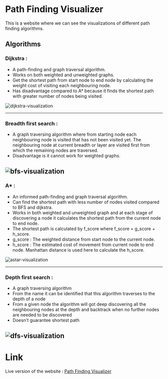 # Path Finding Visualizer
This is a website where we can see the visualizations of different path finding algorithms.

## Algorithms

### Dijkstra :
  - A path-finding and graph traversal algorithm.
  - Works on both weighted and unweighted graphs.
  - Get the shortest path from start node to end node by calculating the weight cost of visiting each neighbouring node.
  - Has disadvantage compared to A* because it finds the shortest path with greater number of nodes being visited.

![dijkstra-visualization](https://i.ibb.co/VH7MjQ0/dijkstra.png)

---
### Breadth first search :
  - A graph traversing algorithm where from starting node each neighbouring node is visited that has not been visited yet. The neighbouring node at current breadth or layer are      visited first from which the remaining nodes are traversed.
  - Disadvantage is it cannot work for weighted graphs.

![bfs-visualization](https://i.ibb.co/6N1JNYg/bfs.png)
---
### A* :
  - An informed path-finding and graph traversal algorithm.
  - Can find the shortest path with less number of nodes visited compared to BFS and dijkstra.
  - Works in both weighted and unweighted graph and at each stage of discovering a node it calculates the shortest path from the current node to end node.
  - The shortest path is calculated by f_score where f_score = g_score + h_score.
  - g_score : The weighted distance from start node to the current node.
  - h_score : The estimated cost of movement from current node to end node. Manhattan distance is used here to calculate the h_score.

![astar-visualization](https://i.ibb.co/FgfSWks/astar.png)

---
### Depth first search :
  - A graph traversing algorithm
  - From the name it can be identified that this algorithm traverses to the depth of a node
  - From a given node the algorithm will got deep discovering all the neighbouring nodes at the depth and backtrack when no further nodes are needed to be discovered
  - Doesn't guarantee shortest path 

![dfs-visualization](https://i.ibb.co/7pQhW6X/dfs.png)
---
# Link
Live version of the website : [Path Finding Visualizer](https://red-lion-sm.github.io/)
